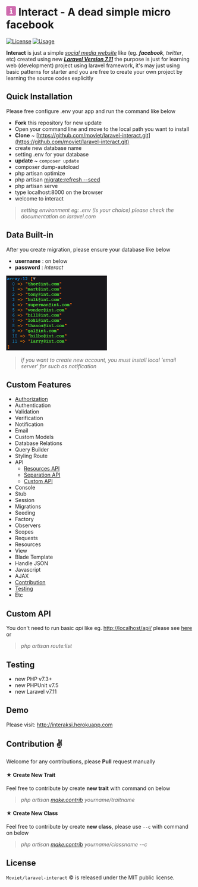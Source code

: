 <img src="https://github.com/moviet/laravel-interact/blob/master/public/img/it-logo-purple.png?raw=true" width="26"> Interact - A dead simple micro facebook
======================================================
[![License](http://img.shields.io/:license-mit-blue.svg?style=flat-square)](http://doge.mit-license.org)
[![Usage](https://img.shields.io/badge/tutorial-basic-brightgreen.svg)](https://github.com/moviet/laravel-interact)

**__Interact__** is just a simple [*social media website*](https://facebook.com) like (eg. *__facebook__*, *twitter*, etc) created using new _[__Laravel Version 7.11__](https://github.com/laravel/laravel)_ the purpose is just for learning web (development) project using laravel framework, it's may just using basic patterns for starter and you are free to create your own project by learning the source codes explicitly

## Quick Installation

Please free configure .env your app and run the command like below

* **Fork** this repository for new update
*  Open your command line and move to the local path you want to install 
* **Clone** ~ [https://github.com/moviet/laravel-interact.git](https://github.com/moviet/laravel-interact.git)
*  create new database name
*  setting .env for your database
* **update** ~ `composer update`
*  composer dump-autoload
*  php artisan optimize
*  php artisan [migrate:refresh --seed](https://github.com/moviet/laravel-interact)
*  php artisan serve
*  type localhost:8000 on the browser
*  welcome to interact

> *setting environment eg: .env (is your choice) please check the documentation on laravel.com*

## Data Built-in

After you create migration, please ensure your database like below  

- __username__ : on below  
- __password__ : _interact_

![data email](https://github.com/moviet/laravel-interact/blob/master/public/img/data-email.png?raw=true)

> *if you want to create new account, you must install local 'email server' for such as notification*


## Custom Features

- [Authorization](#custom-api)
- Authentication
- Validation
- Verification
- Notification
- Email
- Custom Models
- Database Relations
- Query Builder
- Styling Route
- API
  - [Resources API](#custom-api)
  - [Separation API](#custom-api)
  - [Custom API](#custom-api)
- Console
- Stub
- Session
- Migrations
- Seeding
- Factory
- Observers
- Scopes
- Requests
- Resources
- View
- Blade Template
- Handle JSON
- Javascript
- AJAX
- [Contribution](#contribution)
- [Testing](#testing)
- Etc

## Custom API
You don't need to run basic _api_ like eg. [http://localhost/api/](#custom-features) please see [here](https://github.com/moviet/interact/tree/master/routes) or 

> *php artisan route:list*

## Testing
- new PHP v7.3+
- new PHPUnit v7.5
- new Laravel v7.11

## Demo
Please visit: <a href="http://interaksi.herokuapp.com" target="_blank">http://interaksi.herokuapp.com</a>

## Contribution &#9996;

Welcome for any contributions, please **Pull** request manually  
#### &#9733; __Create New Trait__

Feel free to contribute by create __new trait__ with command on below  

> *php artisan [make:contrib](https://github.com/moviet/laravel-interact) yourname/traitname*


#### &#9733; __Create New Class__

Feel free to contribute by create __new class__, please use ``--c`` with command on below  

> *php artisan [make:contrib](https://github.com/moviet/laravel-interact) yourname/classname --c*


## License

`Moviet/laravel-interact` &copy; is released under the MIT public license.
